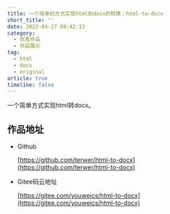```yaml
---
title: 一个简单的方式实现html到docx的转换：html-to-docx
short_title: ''
date: 2022-04-27 09:42:13
category:
  - 优秀作品
  - 作品展示
tag:
  - html
  - docx
  - original
article: true
timeline: false
---
```

一个简单方式实现html转docx。

<!-- more -->

## 作品地址
- Github
  
  [https://github.com/terwer/html-to-docx](https://github.com/terwer/html-to-docx)
- Gitee码云地址
  
  [https://gitee.com/youweics/html-to-docx](https://gitee.com/youweics/html-to-docx)